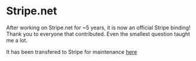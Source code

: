 # Stripe.net

After working on Stripe.net for ~5 years, it is now an official Stripe binding! Thank you to everyone that contributed. Even the smallest question taught me a lot.

It has been transfered to Stripe for maintenance [here](https://github.com/stripe/stripe-dotnet)
